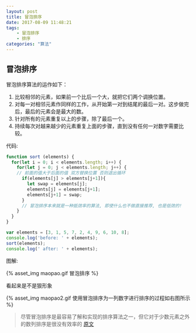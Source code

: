 ```yaml
---
layout: post
title: 冒泡排序
date: 2017-08-09 11:48:21
tags:
    - 冒泡排序
    - 排序
categories: "算法"
---
```



## 冒泡排序

冒泡排序算法的运作如下：

1. 比较相邻的元素，如果前一个比后一个大，就把它们两个调换位置。
2. 对每一对相邻元素作同样的工作，从开始第一对到结尾的最后一对。这步做完后，最后的元素会是最大的数。
3. 针对所有的元素重复以上的步骤，除了最后一个。
4. 持续每次对越来越少的元素重复上面的步骤，直到没有任何一对数字需要比较。

代码:

```javascript
function sort (elements) {
  for(let i = 0; i < elements.length; i++) {
    for(let j = 0; j < elements.length; j++) {
    // 前面的值大于后面的值 双方替换位置 否则退出循环
      if(elements[j] > elements[j+1]){
        let swap = elements[j];
        elements[j] = elements[j+1];
        elements[j+1] = swap;
      }
      // 冒泡排序本来就是一种抵效率的算法, 即使什么也不做直接推荐, 也是低效的!
    }
  }
}

var elements = [3, 1, 5, 7, 2, 4, 9, 6, 10, 8];
console.log('before: ' + elements);
sort(elements);
console.log(' after: ' + elements);
```
图解:

{% asset_img maopao.gif 冒泡排序 %}

看起来是不是狠形象

{% asset_img maopao2.gif 使用冒泡排序为一列数字进行排序的过程如右图所示 %}

> 尽管冒泡排序是最容易了解和实现的排序算法之一，但它对于少数元素之外的数列排序是很没有效率的
> [原文](http://www.cnblogs.com/eniac12/p/5329396.html)
